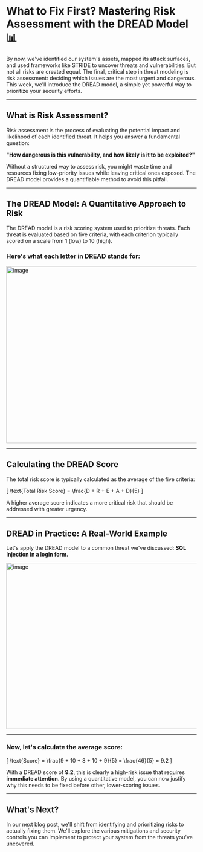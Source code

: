 # What to Fix First? Mastering Risk Assessment with the DREAD Model 📊

By now, we've identified our system's assets, mapped its attack surfaces, and used frameworks like STRIDE to uncover threats and vulnerabilities. But not all risks are created equal. The final, critical step in threat modeling is risk assessment: deciding which issues are the most urgent and dangerous. This week, we'll introduce the DREAD model, a simple yet powerful way to prioritize your security efforts.

---

## What is Risk Assessment?

Risk assessment is the process of evaluating the potential impact and likelihood of each identified threat. It helps you answer a fundamental question:  

**"How dangerous is this vulnerability, and how likely is it to be exploited?"**

Without a structured way to assess risk, you might waste time and resources fixing low-priority issues while leaving critical ones exposed. The DREAD model provides a quantifiable method to avoid this pitfall.

---

## The DREAD Model: A Quantitative Approach to Risk

The DREAD model is a risk scoring system used to prioritize threats. Each threat is evaluated based on five criteria, with each criterion typically scored on a scale from 1 (low) to 10 (high).

### Here's what each letter in DREAD stands for:

<img width="1535" height="468" alt="image" src="https://github.com/user-attachments/assets/c9b65a5c-1af2-469e-913c-12f2073cf375" />


---

## Calculating the DREAD Score

The total risk score is typically calculated as the average of the five criteria:

\[
\text{Total Risk Score} = \frac{D + R + E + A + D}{5}
\]

A higher average score indicates a more critical risk that should be addressed with greater urgency.

---

## DREAD in Practice: A Real-World Example

Let's apply the DREAD model to a common threat we've discussed: **SQL Injection in a login form.**

<img width="1568" height="440" alt="image" src="https://github.com/user-attachments/assets/10683f3c-fd15-48f4-adcc-416a859b2f51" />


---

### Now, let's calculate the average score:

\[
\text{Score} = \frac{9 + 10 + 8 + 10 + 9}{5} = \frac{46}{5} = 9.2
\]

With a DREAD score of **9.2**, this is clearly a high-risk issue that requires **immediate attention**. By using a quantitative model, you can now justify why this needs to be fixed before other, lower-scoring issues.

---

## What's Next?

In our next blog post, we'll shift from identifying and prioritizing risks to actually fixing them. We'll explore the various mitigations and security controls you can implement to protect your system from the threats you've uncovered.

